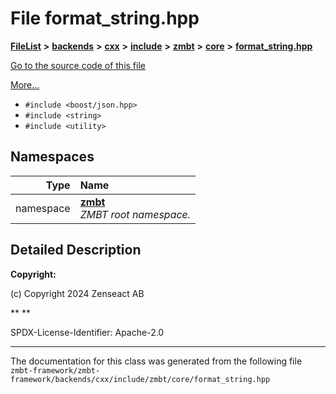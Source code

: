

# File format\_string.hpp



[**FileList**](files.md) **>** [**backends**](dir_e0e3bad64fbfd08934d555b945409197.md) **>** [**cxx**](dir_2a0640ff8f8d193383b3226ce9e70e40.md) **>** [**include**](dir_33cabc3ab2bb40d6ea24a24cae2f30b8.md) **>** [**zmbt**](dir_2115e3e51895e4107b806d6d2319263e.md) **>** [**core**](dir_1dfd3566c4a6f6e15f69daa4a04e2d4f.md) **>** [**format\_string.hpp**](format__string_8hpp.md)

[Go to the source code of this file](format__string_8hpp_source.md)

[More...](#detailed-description)

* `#include <boost/json.hpp>`
* `#include <string>`
* `#include <utility>`













## Namespaces

| Type | Name |
| ---: | :--- |
| namespace | [**zmbt**](namespacezmbt.md) <br>_ZMBT root namespace._  |




















































## Detailed Description




**Copyright:**

(c) Copyright 2024 Zenseact AB 




**
**

SPDX-License-Identifier: Apache-2.0 





    

------------------------------
The documentation for this class was generated from the following file `zmbt-framework/zmbt-framework/backends/cxx/include/zmbt/core/format_string.hpp`

